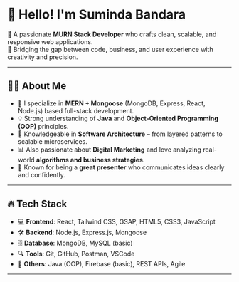 # 👋 Hello! I'm Suminda Bandara

🚀 A passionate **MURN Stack Developer** who crafts clean, scalable, and responsive web applications.  
🎯 Bridging the gap between code, business, and user experience with creativity and precision.

---

## 👨‍💻 About Me

- 🔧 I specialize in **MERN + Mongoose** (MongoDB, Express, React, Node.js) based full-stack development.
- 💡 Strong understanding of **Java** and **Object-Oriented Programming (OOP)** principles.
- 🧠 Knowledgeable in **Software Architecture** – from layered patterns to scalable microservices.
- 📊 Also passionate about **Digital Marketing** and love analyzing real-world **algorithms and business strategies**.
- 🎤 Known for being a **great presenter** who communicates ideas clearly and confidently.

---

## 🔥 Tech Stack

- 💻 **Frontend**: React, Tailwind CSS, GSAP, HTML5, CSS3, JavaScript  
- 🛠 **Backend**: Node.js, Express.js, Mongoose  
- 🗄 **Database**: MongoDB, MySQL (basic)  
- 🔍 **Tools**: Git, GitHub, Postman, VSCode  
- 🧪 **Others**: Java (OOP), Firebase (basic), REST APIs, Agile

---
